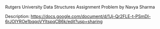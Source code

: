 Rutgers University Data Structures Assignment
Problem by Navya Sharma

Description: https://docs.google.com/document/d/1Jj-Qr2FLE-t-PSmDl-6rJOIYROe1bqqoVYltspqCB6k/edit?usp=sharing
